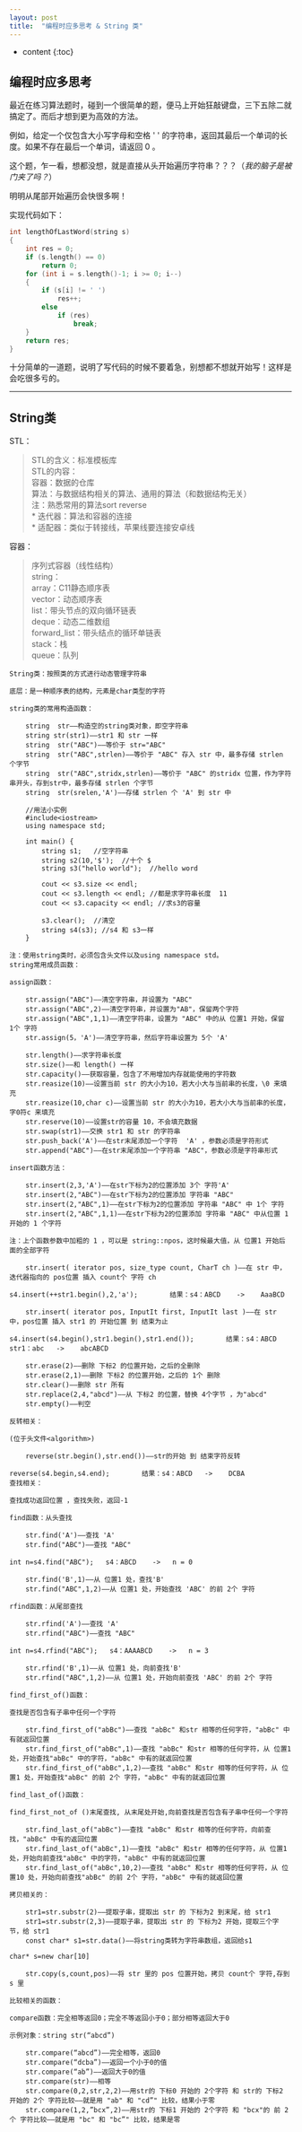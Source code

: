 ```yaml
---
layout: post
title:  "编程时应多思考 & String 类"
---
```


* content
{:toc}

## 编程时应多思考

最近在练习算法题时，碰到一个很简单的题，便马上开始狂敲键盘，三下五除二就搞定了。而后才想到更为高效的方法。

例如，给定一个仅包含大小写字母和空格 ' ' 的字符串，返回其最后一个单词的长度。如果不存在最后一个单词，请返回 0 。

这个题，乍一看，想都没想，就是直接从头开始遍历字符串？？？（*我的脑子是被门夹了吗？*）

明明从尾部开始遍历会快很多啊！

实现代码如下：

``` c++
int lengthOfLastWord(string s)
{
    int res = 0;
    if (s.length() == 0)
        return 0;
    for (int i = s.length()-1; i >= 0; i--)
    {
        if (s[i] != ' ')
            res++;
        else
            if (res)
                break;
    }
    return res;
}
```

十分简单的一道题，说明了写代码的时候不要着急，别想都不想就开始写！这样是会吃很多亏的。

---

## String类

STL：

> STL的含义：标准模板库
> <br/>STL的内容：
> <br/>       容器：数据的仓库
> <br/>    算法：与数据结构相关的算法、通用的算法（和数据结构无关）
> <br/> 注：熟悉常用的算法sort reverse
> <br/> * 迭代器：算法和容器的连接
> <br/> * 适配器：类似于转接线，苹果线要连接安卓线

容器：

> 序列式容器（线性结构）
> <br/> string：
> <br/> array：C11静态顺序表
> <br/> vector：动态顺序表
> <br/> list：带头节点的双向循环链表
> <br/> deque：动态二维数组
> <br/> forward_list：带头结点的循环单链表
> <br/> stack：栈
> <br/> queue：队列

    String类：按照类的方式进行动态管理字符串

    底层：是一种顺序表的结构，元素是char类型的字符

    string类的常用构造函数：

        string  str——构造空的string类对象，即空字符串
        string str(str1)——str1 和 str 一样
        string  str("ABC")——等价于 str="ABC"
        string  str("ABC",strlen)——等价于 "ABC" 存入 str 中，最多存储 strlen 个字节
        string  str("ABC",stridx,strlen)——等价于 "ABC" 的stridx 位置，作为字符串开头，存到str中，最多存储 strlen 个字节
        string  str(srelen,'A')——存储 strlen 个 'A' 到 str 中

        //用法小实例
        #include<iostream>
        using namespace std;
         
        int main() {
        	string s1;   //空字符串
        	string s2(10,'$');  //十个 $
        	string s3("hello world");  //hello word
         
        	cout << s3.size << endl;
        	cout << s3.length << endl; //都是求字符串长度  11
        	cout << s3.capacity << endl; //求s3的容量
         
        	s3.clear();  //清空
        	string s4(s3); //s4 和 s3一样
        }

    注：使用string类时，必须包含头文件以及using namespace std。
    string常用成员函数：

    assign函数：

        str.assign("ABC")——清空字符串，并设置为 "ABC"
        str.assign("ABC",2)——清空字符串，并设置为"AB"，保留两个字符
        str.assign("ABC",1,1)——清空字符串，设置为 "ABC" 中的从 位置1 开始，保留 1个 字符
        str.assign(5，'A')——清空字符串，然后字符串设置为 5个 'A'

        str.length()——求字符串长度
        str.size()——和 length() 一样
        str.capacity()——获取容量，包含了不用增加内存就能使用的字符数
        str.reasize(10)——设置当前 str 的大小为10，若大小大与当前串的长度，\0 来填充
        str.reasize(10,char c)——设置当前 str 的大小为10，若大小大与当前串的长度，字0符c 来填充
        str.reserve(10)——设置str的容量 10，不会填充数据
        str.swap(str1)——交换 str1 和 str 的字符串
        str.push_back('A')——在str末尾添加一个字符  'A' ，参数必须是字符形式
        str.append("ABC")——在str末尾添加一个字符串 "ABC"，参数必须是字符串形式

    insert函数方法： 

        str.insert(2,3,'A')——在str下标为2的位置添加 3个 字符'A'
        str.insert(2,"ABC")——在str下标为2的位置添加 字符串 "ABC"
        str.insert(2,"ABC",1)——在str下标为2的位置添加 字符串 "ABC" 中 1个 字符
        str.insert(2,"ABC",1,1)——在str下标为2的位置添加 字符串 "ABC" 中从位置 1 开始的 1 个字符

    注：上个函数参数中加粗的 1 ，可以是 string::npos，这时候最大值，从 位置1 开始后面的全部字符

        str.insert( iterator pos, size_type count, CharT ch )——在 str 中，迭代器指向的 pos位置 插入 count个 字符 ch

    s4.insert(++str1.begin(),2,'a');        结果：s4：ABCD    ->    AaaBCD

        str.insert( iterator pos, InputIt first, InputIt last )——在 str 中，pos位置 插入 str1 的 开始位置 到 结束为止

    s4.insert(s4.begin(),str1.begin(),str1.end());        结果：s4：ABCD  str1：abc   ->    abcABCD

        str.erase(2)——删除 下标2 的位置开始，之后的全删除
        str.erase(2,1)——删除 下标2 的位置开始，之后的 1个 删除
        str.clear()——删除 str 所有
        str.replace(2,4,"abcd")——从 下标2 的位置，替换 4个字节 ，为"abcd"
        str.empty()——判空

    反转相关：

    (位于头文件<algorithm>)

        reverse(str.begin(),str.end())——str的开始 到 结束字符反转 

    reverse(s4.begin,s4.end);        结果：s4：ABCD   ->    DCBA
    查找相关：

    查找成功返回位置 ，查找失败，返回-1

    find函数：从头查找

        str.find('A')——查找 'A'
        str.find("ABC")——查找 "ABC"

    int n=s4.find("ABC");   s4：ABCD    ->   n = 0

        str.find('B',1)——从 位置1 处，查找'B'
        str.find("ABC",1,2)——从 位置1 处，开始查找 'ABC' 的前 2个 字符

    rfind函数：从尾部查找

        str.rfind('A')——查找 'A'
        str.rfind("ABC")——查找 "ABC"

    int n=s4.rfind("ABC");   s4：AAAABCD    ->   n = 3

        str.rfind('B',1)——从 位置1 处，向前查找'B'
        str.rfind("ABC",1,2)——从 位置1 处，开始向前查找 'ABC' 的前 2个 字符

    find_first_of()函数：

    查找是否包含有子串中任何一个字符

        str.find_first_of("abBc")——查找 "abBc" 和str 相等的任何字符，"abBc" 中有就返回位置
        str.find_first_of("abBc",1)——查找 "abBc" 和str 相等的任何字符，从 位置1 处，开始查找"abBc" 中的字符，"abBc" 中有的就返回位置
        str.find_first_of("abBc",1,2)——查找 "abBc" 和str 相等的任何字符，从 位置1 处，开始查找"abBc" 的前 2个 字符，"abBc" 中有的就返回位置

    find_last_of()函数：

    find_first_not_of ()末尾查找, 从末尾处开始,向前查找是否包含有子串中任何一个字符

        str.find_last_of("abBc")——查找 "abBc" 和str 相等的任何字符，向前查找，"abBc" 中有的返回位置
        str.find_last_of("abBc",1)——查找 "abBc" 和str 相等的任何字符，从 位置1 处，开始向前查找"abBc" 中的字符，"abBc" 中有的就返回位置
        str.find_last_of("abBc",10,2)——查找 "abBc" 和str 相等的任何字符，从 位置10 处，开始向前查找"abBc" 的前 2个 字符，"abBc" 中有的就返回位置

    拷贝相关的：

        str1=str.substr(2)——提取子串，提取出 str 的 下标为2 到末尾，给 str1
        str1=str.substr(2,3)——提取子串，提取出 str 的 下标为2 开始，提取三个字节，给 str1
        const char* s1=str.data()——将string类转为字符串数组，返回给s1

    char* s=new char[10]

        str.copy(s,count,pos)——将 str 里的 pos 位置开始，拷贝 count个 字符,存到 s 里

    比较相关的函数：

    compare函数：完全相等返回0；完全不等返回小于0；部分相等返回大于0

    示例对象：string str(“abcd”)

        str.compare(“abcd”)——完全相等，返回0
        str.compare(“dcba”)——返回一个小于0的值
        str.compare(“ab”)——返回大于0的值
        str.compare(str)——相等
        str.compare(0,2,str,2,2)——用str的 下标0 开始的 2个字符 和 str的 下标2 开始的 2个 字符比较——就是用 "ab" 和 "cd”" 比较，结果小于零
        str.compare(1,2,”bcx”,2)——用str的 下标1 开始的 2个字符 和 "bcx"的 前 2个 字符比较——就是用 "bc" 和 "bc”" 比较，结果是零

